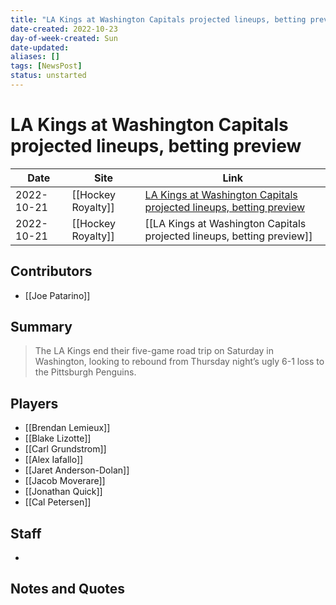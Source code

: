 ```yaml
---
title: "LA Kings at Washington Capitals projected lineups, betting preview"
date-created: 2022-10-23
day-of-week-created: Sun
date-updated: 
aliases: []
tags: [NewsPost]
status: unstarted
---
```


# LA Kings at Washington Capitals projected lineups, betting preview

| Date       | Site               | Link                                                                                                                                                                          |
| ---------- | ------------------ | ----------------------------------------------------------------------------------------------------------------------------------------------------------------------------- |
| 2022-10-21 | [[Hockey Royalty]] | [LA Kings at Washington Capitals projected lineups, betting preview](https://hockeyroyalty.com/2022/10/22/la-kings-at-washington-capitals-projected-lineups-betting-preview/) |
| 2022-10-21 | [[Hockey Royalty]] | [[LA Kings at Washington Capitals projected lineups, betting preview]]                                                                                                        |

## Contributors
- [[Joe Patarino]]


## Summary
> The LA Kings end their five-game road trip on Saturday in Washington, looking to rebound from Thursday night’s ugly 6-1 loss to the Pittsburgh Penguins.


## Players
- [[Brendan Lemieux]]
- [[Blake Lizotte]]
- [[Carl Grundstrom]]
- [[Alex Iafallo]]
- [[Jaret Anderson-Dolan]]
- [[Jacob Moverare]]
- [[Jonathan Quick]]
- [[Cal Petersen]]


## Staff
- 


## Notes and Quotes
> 


